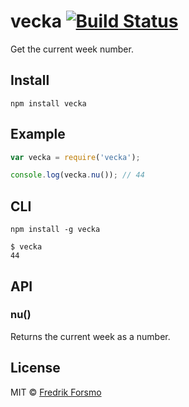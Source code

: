 # vecka [![Build Status](https://secure.travis-ci.org/frozzare/vecka.png?branch=master)](http://travis-ci.org/frozzare/vecka)

Get the current week number.

## Install

`npm install vecka`

## Example

```javascript
var vecka = require('vecka');

console.log(vecka.nu()); // 44
```

## CLI

`npm install -g vecka`

```
$ vecka
44
```

## API

### nu()

Returns the current week as a number.

## License

MIT © [Fredrik Forsmo](https://github.com/frozzare)
